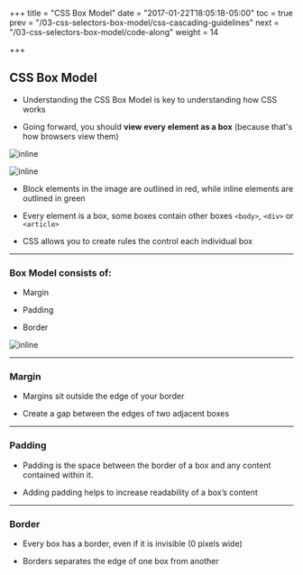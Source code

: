 +++
title = "CSS Box Model"
date = "2017-01-22T18:05:18-05:00"
toc = true
prev = "/03-css-selectors-box-model/css-cascading-guidelines"
next = "/03-css-selectors-box-model/code-along"
weight = 14

+++

## CSS Box Model

- Understanding the CSS Box Model is key to understanding how CSS works

- Going forward, you should **view every element as a box** (because that's how browsers view them)

![inline](/images/03/box_model_example_no_lines.png)

![inline](/images/03/box_model_example_lines.png)

- Block elements in the image are outlined in red, while inline elements are outlined in green

- Every element is a box, some boxes contain other boxes ``<body>``, ``<div>`` or ``<article>``

- CSS allows you to create rules the control each individual box

<!--- Block elements (by default) start on the a new line | <body><p><h1> tags are examples of block elements-->
<!--- Inline elements Flow within the text and do not start on a new line Examples of inline elements include: <a>, <span>, <img>, <b>-->

----

### Box Model consists of:

- Margin

- Padding

- Border

![inline](/images/03/box_model_diagram.gif)


----

### Margin

- Margins sit outside the edge of your border

- Create a gap between the edges of two adjacent boxes


----

### Padding

- Padding is the space between the border of a box and any content contained within it.

- Adding padding helps to increase readability of a box’s content


----

### Border

- Every box has a border, even if it is invisible (0 pixels wide)

- Borders separates the edge of one box from another 

